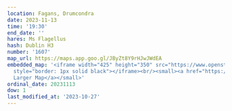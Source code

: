 ```yaml
---
location: Fagans, Drumcondra
date: 2023-11-13
time: '19:30'
end_date: ''
hares: Ms Flagellus
hash: Dublin H3
number: '1607'
map_url: https://maps.app.goo.gl/JByZt8Y9rHJwJWdEA
embedded_map: '<iframe width="425" height="350" src="https://www.openstreetmap.org/export/embed.html?bbox=-6.257754564285279%2C53.36678615157267%2C-6.254857778549195%2C53.36815131161215&amp;layer=mapnik&amp;marker=53.367468737060626%2C-6.256306171417236"
  style="border: 1px solid black"></iframe><br/><small><a href="https://www.openstreetmap.org/?mlat=53.36747&amp;mlon=-6.25631#map=19/53.36747/-6.25631">View
  Larger Map</a></small>'
ordinal_date: 20231113
dow: 1
last_modified_at: '2023-10-27'
---
```


